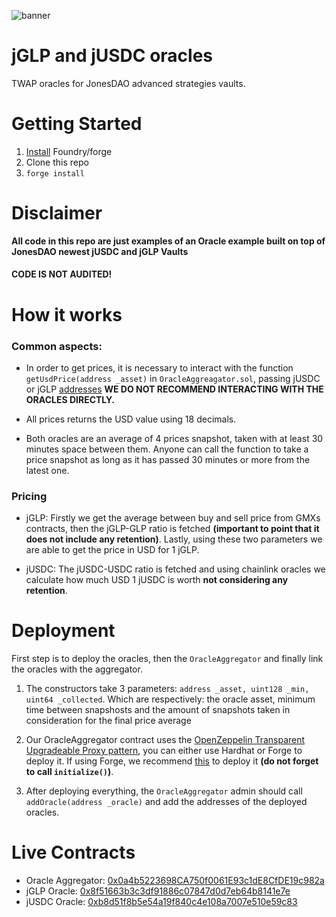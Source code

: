 ![banner](https://pbs.twimg.com/profile_banners/1460314480601022465/1669608449/1500x500)
# jGLP and jUSDC oracles
TWAP oracles for JonesDAO advanced strategies vaults.
# Getting Started

1. <a href="https://book.getfoundry.sh/getting-started/installation">Install</a> Foundry/forge
2. Clone this repo
3. `forge install`

# Disclaimer
**All code in this repo are just examples of an Oracle example built on top of JonesDAO newest jUSDC and jGLP Vaults** <br>

#### **CODE IS NOT AUDITED!** 

# How it works

### Common aspects: 

* In order to get prices, it is necessary to interact with the function `getUsdPrice(address _asset)` in `OracleAggreagator.sol`, passing jUSDC or jGLP <a href="https://docs.jonesdao.io/jones-dao/other/contracts">addresses</a> **WE DO NOT RECOMMEND INTERACTING WITH THE ORACLES DIRECTLY.**

* All prices returns the USD value using 18 decimals.

* Both oracles are an average of 4 prices snapshot, taken with at least 30 minutes space between them. Anyone can call the function to take a price snapshot as long as it has passed 30 minutes or more from the latest one.

### Pricing

* jGLP: Firstly we get the average between buy and sell price from GMXs contracts, then the jGLP-GLP ratio is fetched **(important to point that it does not include any retention)**. Lastly, using these two parameters we are able to get the price in USD for 1 jGLP.

* jUSDC: The jUSDC-USDC ratio is fetched and using chainlink oracles we calculate how much USD 1 jUSDC is worth **not considering any retention**.

# Deployment

First step is to deploy the oracles, then the `OracleAggregator` and finally link the oracles with the aggregator.

1. The constructors take 3 parameters: `address _asset, uint128 _min, uint64 _collected`. Which are respectively: the oracle asset, minimum time between snapshosts and the amount of snapshots taken in consideration for the final price average

2. Our OracleAggregator contract uses the <a href="https://docs.openzeppelin.com/contracts/3.x/api/proxy#TransparentUpgradeableProxy">OpenZeppelin Transparent Upgradeable Proxy pattern</a>, you can either use Hardhat or Forge to deploy it. If using Forge, we recommend <a href="https://github.com/odyslam/foundry-upgrades">this</a> to deploy it **(do not forget to call `initialize()`)**.

3. After deploying everything, the `OracleAggregator` admin should call `addOracle(address _oracle)` and add the addresses of the deployed oracles.

# Live Contracts

* Oracle Aggregator: <a href="https://arbiscan.io/address/0x0a4b5223698CA750f0061E93c1dE8CfDE19c982a">0x0a4b5223698CA750f0061E93c1dE8CfDE19c982a</a>
* jGLP Oracle: <a href="https://arbiscan.io/address/0x8f51663b3c3df91886c07847d0d7eb64b8141e7e">0x8f51663b3c3df91886c07847d0d7eb64b8141e7e</a>
* jUSDC Oracle: <a href="https://arbiscan.io/address/0xb8d51f8b5e54a19f840c4e108a7007e510e59c83">0xb8d51f8b5e54a19f840c4e108a7007e510e59c83</a> 
